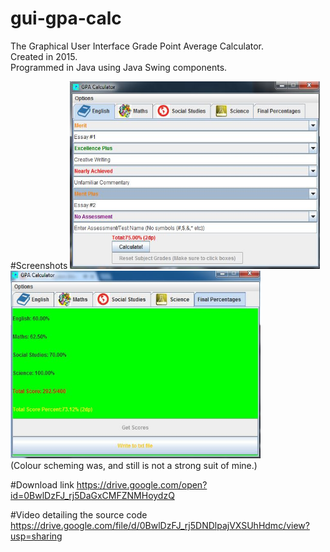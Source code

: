 # gui-gpa-calc
The Graphical User Interface Grade Point Average Calculator.   
Created in 2015.  
Programmed in Java using Java Swing components.  

#Screenshots
<img src="https://github.com/ryansapplepie/gui-gpa-calc/blob/master/gpaScreenshotOne.JPG" width="400px" height="300px">
<img src="https://github.com/ryansapplepie/gui-gpa-calc/blob/master/gpaScreenshotTwo.JPG" width="400px" height="300px">
<br>(Colour scheming was, and still is not a strong suit of mine.)

#Download link 
https://drive.google.com/open?id=0BwlDzFJ_rj5DaGxCMFZNMHoydzQ

#Video detailing the source code
https://drive.google.com/file/d/0BwlDzFJ_rj5DNDlpajVXSUhHdmc/view?usp=sharing
